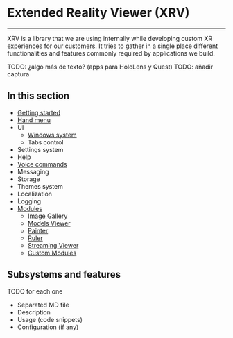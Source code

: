 # Extended Reality Viewer (XRV)

---

XRV is a library that we are using internally while developing custom XR experiences for our customers. It tries to gather in a single place different functionalities and features commonly required by applications we build.

TODO: ¿algo más de texto? (apps para HoloLens y Quest)
TODO: añadir captura

## In this section

- [Getting started](getting_started.md)
- [Hand menu](hand_menu.md)
- UI
  - [Windows system](windows_system.md)
  - Tabs control
- Settings system
- Help
- [Voice commands](voice_commands.md)
- Messaging
- Storage
- Themes system
- Localization
- Logging
- [Modules](modules/index.md)
  - [Image Gallery](modules/imageGallery/index.md)
  - [Models Viewer](modules/modelsLoader/index.md)
  - [Painter](modules/painter/index.md)
  - [Ruler](modules/ruler/index.md)
  - [Streaming Viewer](modules/streamingviewer/index.md)
  - [Custom Modules](modules/customModule/index.md)

## Subsystems and features

TODO for each one

- Separated MD file
- Description
- Usage (code snippets)
- Configuration (if any)
